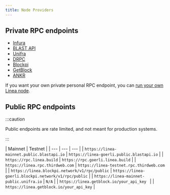 ```yaml
---
title: Node Providers
---
```


## Private RPC endpoints

- [Infura](https://www.infura.io/)
- [BLAST API](https://blastapi.io/)
- [Unifra](https://unifra.io/)
- [DRPC](https://drpc.org/)
- [Blockpi](https://blockpi.io/)
- [GetBlock](https://getblock.io/)
- [ANKR](https://www.ankr.com/rpc/)

If you want your own private personal RPC endpoint, you can [run your own Linea node](/docs/build-on-linea/run-a-node.mdx).

## Public RPC endpoints

:::caution

Public endpoints are rate limited, and not meant for production systems.

:::

| Mainnet | Testnet |
| --- | --- | --- |
| `https://linea-mainnet.public.blastapi.io` | `https://linea-goerli.public.blastapi.io` |
| `https://rpc.linea.build` | `https://rpc.goerli.linea.build` |
| `https://linea.rpc.thirdweb.com` | `https://linea-testnet.rpc.thirdweb.com` |
| `https://linea.blockpi.network/v1/rpc/public` | `https://linea-goerli.blockpi.network/v1/rpc/public` |
| `https://linea-mainnet-public.unifra.io` | `N/A` |
| `https://linea.getblock.io/your_api_key ` |  | `https://linea.getblock.io/your_api_key` |
